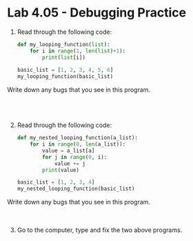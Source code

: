 # Lab 4.05 - Debugging Practice

1. Read through the following code: 
 
    ```python
    def my_looping_function(list): 
	    for i in range(1, len(list)+1): 
		    print(list[i])
		
    basic_list = [1, 2, 3, 4, 5, 6]
    my_looping_function(basic_list)

    ```
Write down any bugs that you see in this program.  
<br>
<br>
<br>

2. Read through the following code:

    ```python
    def my_nested_looping_function(a_list): 
	    for i in range(0, len(a_list)): 
		    value = a_list[a]
		    for j in range(0, i): 
		    	value += j 
		    print(value)

    basic_list = [1, 2, 3, 4]
    my_nested_looping_function(basic_list)
    ```
Write down any bugs that you see in this program. 
<br>
<br>
<br>

3. Go to the computer, type and fix the two above programs.